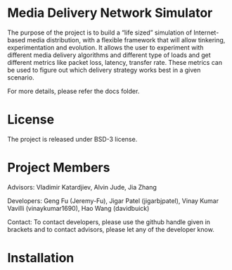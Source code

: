 Media Delivery Network Simulator
============================

The purpose of the project is to build a “life sized” simulation of Internet-based media distribution, with a flexible framework that will allow tinkering, experimentation and evolution.
It allows the user to experiment with different media delivery algorithms and different type of loads and get different metrics like packet loss, latency, transfer rate. These metrics can be used to figure out which delivery strategy works best in a given scenario.

For more details, please refer the docs folder.

License
================
The project is released under BSD-3 license.

Project Members
====================================
Advisors: Vladimir Katardjiev, Alvin Jude, Jia Zhang

Developers: Geng Fu (Jeremy-Fu), Jigar Patel (jigarbjpatel), Vinay Kumar Vavilli (vinaykumar1690), Hao Wang (davidbuick)

Contact: To contact developers, please use the github handle given in brackets and to contact advisors, please let any of the developer know.


Installation
===========================
